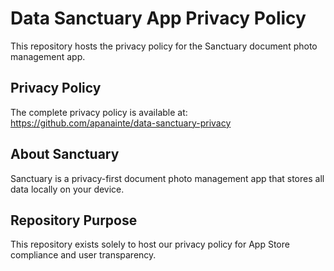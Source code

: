 # Data Sanctuary App Privacy Policy

This repository hosts the privacy policy for the Sanctuary document photo management app.

## Privacy Policy
The complete privacy policy is available at: https://github.com/apanainte/data-sanctuary-privacy

## About Sanctuary
Sanctuary is a privacy-first document photo management app that stores all data locally on your device.

## Repository Purpose
This repository exists solely to host our privacy policy for App Store compliance and user transparency.
